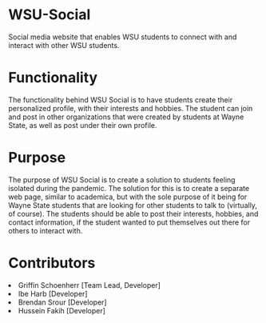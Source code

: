 # WSU-Social
Social media website that enables WSU students to connect with and interact with other WSU students.
# Functionality
The functionality behind WSU Social is to have students create their personalized profile, with their interests and hobbies. The student can join and post in other organizations that were created by students at Wayne State, as well as post under their own profile.
# Purpose
The purpose of WSU Social is to create a solution to students feeling isolated during the pandemic. The solution for this is to create a separate web page, similar to academica, but with the sole purpose of it being for Wayne State students that are looking for other students to talk to (virtually, of course). The students should be able to post their interests, hobbies, and contact information, if the student wanted to put themselves out there for others to interact with. 
# Contributors
<li>Griffin Schoenherr [Team Lead, Developer]</li>
<li>Ibe Harb [Developer]</li>
<li>Brendan Srour [Developer]</li>
<li>Hussein Fakih [Developer]</li>
